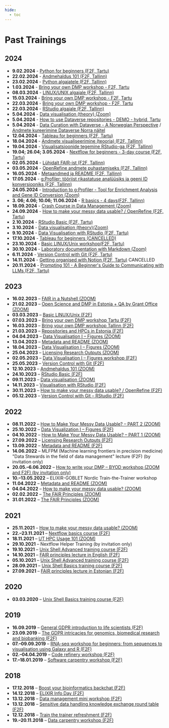 ```yaml
---
hide:
  - toc
---
```

# Past Trainings

## 2024

* **9.02.2024** - [Python for beginners (F2F, Tartu)](https://elixir.ut.ee/news/2024/01/09/Python_for_beginners_Tartu/)
* **22.02.2024** - [Andmehaldus 101 (F2F, Tallinn)](https://elixir.ut.ee/news/2024/02/01/Andmehaldus_101/)
* **23.02.2024** - [Python algajatele (F2F, Tallinn)](https://elixir.ut.ee/news/2024/02/01/Python_algajatele/)
* **1.03.2024** - [Bring your own DMP workshop - F2F, Tartu](https://elixir.ut.ee/news/2024/02/05/BYO_DMP_2024-03-01/)
* **08.03.2024** - [LINUX/UNIX algajale (F2F, Tallinn)](https://elixir.ut.ee/news/2024/02/01/Unix/)
* **15.03.2024** - [Bring your own DMP workshop - F2F, Tartu](https://elixir.ut.ee/news/2024/02/05/BYO_DMP_2024-03-15/)
* **22.03.2024** - [Bring your own DMP workshop - F2F, Tartu](https://elixir.ut.ee/news/2024/02/05/BYO_DMP_2024-03-22/)
* **22.03.2024** - [RStudio algajale (F2F, Tallinn)](https://elixir.ut.ee/news/2024/02/01/RStudio_algajale/)
* **5.04.2024** - [Data visualisation (theory) (Zoom)](https://elixir.ut.ee/news/2024/02/07/Data_visualisation_theory/)
* **5.04.2024** - [How to use Dataverse repositories - DEMO - hybrid, Tartu](https://elixir.ut.ee/news/2024/03/05/Dataverse_demo/)
* **5.04.2024** - [Data Curation with Dataverse - A Norwegian Perspective](https://elixir.ut.ee/news/2024/03/19/Dataverse_NO_eng/) /  [Andmete kureerimine Dataverse Norra näitel](https://elixir.ut.ee/news/2024/03/19/Dataverse_NO_est/)
* **12.04.2024** - [Tableau for beginners (F2F, Tartu)](https://elixir.ut.ee/news/2024/02/07/Tableau_for_beginners/)
* **18.04.2024** - [Andmete visualiseerimine (teooria) (F2F, Tallinn)](https://elixir.ut.ee/news/2024/02/02/Andmete_visualiseerimine_teooria/)
* **19.04.2024** - [Visualisatsioonide tegemine RStudio-ga (F2F, Tallinn)](https://elixir.ut.ee/news/2024/02/02/Visualisatsioonide_tegemine_RStudio/)
* **19.04; 26.04; 3.05.2024** - [Nextflow for beginners - 3-day course (F2F, Tartu)](https://elixir.ut.ee/news/2024/02/07/Nextflow/)
* **02.05.2024** - [Lühidalt FAIR-ist (F2F, Tallinn)](https://elixir.ut.ee/news/2024/02/02/L%C3%BChidalt_FAIR/)
* **03.05.2024** - [OpenRefine andmete puhastamiseks (F2F, Tallinn)](https://elixir.ut.ee/news/2024/02/02/OpenRefine_andmete_puhastamiseks/)
* **16.05.2024** - [Metaandmed ja README (F2F, Tallinn)](https://elixir.ut.ee/news/2024/02/02/Metadata_README/)
* **17.05.2024** - [g:Profiler: tööriist rikastatuse analüüsiks ja geeni ID konversiooniks (F2F, Tallinn)](https://elixir.ut.ee/news/2024/02/02/g_profiler/)
* **24.05.2024** - [Introduction to g:Profiler - Tool for Enrichment Analysis and Gene ID Conversion (Zoom)](https://elixir.ut.ee/news/2024/02/07/g%3Aprofiler_english/)
* **3. 06; 4.06;  10.06; 11.06.2024** - [R basics - 4 days(F2F, Tallinn)](https://elixir.ut.ee/news/2024/06/03/R_basics_taltech/)
* **18.09.2024** - [Crash Course in Data Management (Zoom)](https://elixir.ut.ee/news/2024/08/22/crash_course_DM/)
* **24.09.2024** - [How to make your messy data usable? / OpenRefine (F2F, Tartu)](https://elixir.ut.ee/news/2024/08/22/OpenRefine_data_cleaning/)
* **2.10.2024** - [RStudio Basic (F2F, Tartu)](https://elixir.ut.ee/news/2024/09/04/RStudio_basic/)
* **3.10.2024** - [Data visualisation (theory)(Zoom)](https://elixir.ut.ee/news/2024/09/04/Data_visualisation_theory_oct/)
* **9.10.2024** - [Data Visualisation with RStudio (F2F, Tartu)](https://elixir.ut.ee/news/2024/09/09/Data_visualisation_with_RStudio/)
* **17.10.2024** - [Tableau for beginners (CANCELLED)](https://elixir.ut.ee/news/2024/09/09/Tableau_oct/)
* **23.10.2024** - [Basic LINUX/Unix workshop(F2F, Tartu)](https://elixir.ut.ee/news/2024/10/01/Basic_Unix_workshop/)
* **30.10.2024** - [Laboratory documentation with Markdown (Zoom)](https://elixir.ut.ee/news/2024/10/01/Lab_doc_Markdown/)
* **6.11.2024** - [Version Control with Git (F2F, Tartu)](https://elixir.ut.ee/news/2024/10/01/Version_control_with_Git/)
* **14.11.2024** - [Getting organised with Notion (F2F, Tartu)](https://elixir.ut.ee/news/2024/10/17/Notion/) CANCELLED
* **20.11.2024** - [Prompting 101 - A Beginner's Guide to Communicating with LLMs (F2F, Tartu)](https://elixir.ut.ee/news/2024/10/17/prompt_generation/)

## 2023

* **16.02.2023** – [FAIR in a Nutshell (ZOOM)](https://elixir.ut.ee/node/465)
* **21.02.2023** – [Open Science and DMP in Estonia + QA by Grant Office (ZOOM)](https://elixir.ut.ee/node/468)
* **03.03.2023** – [Basic LINUX/Unix (F2F)](https://elixir.ut.ee/node/477)
* **07.03.2023** – [Bring your own DMP workshop Tartu (F2F)](https://elixir.ut.ee/node/474)
* **16.03.2023** – [Bring your own DMP workshop Tallinn (F2F)](https://elixir.ut.ee/node/474)
* **21.03.2023** – [Repositories and HPCs in Estonia (F2F)](https://elixir.ut.ee/node/471)
* **04.04.2023** – [Data Visualisation I – Figures (ZOOM)](https://elixir.ut.ee/node/480)
* **13.04.2023** – [Metadata and README (ZOOM)](https://elixir.ut.ee/node/483)
* **18.04.2023** – [Data Visualisation I – Figures (ZOOM)](https://elixir.ut.ee/node/494)
* **25.04.2023** – [Licensing Research Outputs (ZOOM)](https://elixir.ut.ee/node/486)
* **02.05.2023** – [Data Visualisation I – Figures workshop (F2F)](https://elixir.ut.ee/node/489)
* **25.05.2023** – [Version Control with Git (F2F)](https://elixir.ut.ee/node/517)
* **12.10.2023** – [Andmehaldus 101 (ZOOM)](https://elixir.ut.ee/node/543)
* **24.10.2023** – [RStudio Basic (F2F)](https://elixir.ut.ee/node/546)
* **09.11.2023** – [Data visualisation (ZOOM)](https://elixir.ut.ee/node/549)
* **14.11.2023** – [Visualisation with RStudio (F2F)](https://elixir.ut.ee/node/552)
* **30.11.2023** – [How to make your messy data usable? / OpenRefine (F2F)](https://elixir.ut.ee/node/555)
* **05.12.2023** – [Version Control with Git – RStudio (F2F)](https://elixir.ut.ee/node/558)

## 2022

* **08.11.2022** – [How to Make Your Messy Data Usable? – PART 2 (ZOOM)](https://elixir.ut.ee/node/456)
* **25.10.2022** – [Data Visualization I – Figures (F2F)](https://elixir.ut.ee/node/452)
* **04.10.2022** – [How to Make Your Messy Data Usable? – PART 1 (ZOOM)](https://elixir.ut.ee/node/456)
* **27.09.2022** – [Licensing Research Outputs (F2F)](https://elixir.ut.ee/node/450)
* **13.09.2022** – [Metadata and README (F2F)](https://elixir.ut.ee/node/448)
* **14.06.2022** – MLFPM (Machine learning frontiers in precision medicine) <br>
  "Data Stewards in the field of data management" lecture (F2F) (by invitation only)
* **20.05.–6.06.2022** – [How to write your DMP – BYOD workshop (ZOOM and F2F) (by invitation only)](https://elixir.ut.ee/node/444)
* **10.–13.05.2022** – ELIXIR-GOBLET Nordic Train-the-Trainer workshop
* **11.04.2022** – [Metadata and README (ZOOM)](https://elixir.ut.ee/node/432)
* **04.04.2022** – [How to make your messy data usable? (ZOOM)](https://elixir.ut.ee/node/432)
* **02.02.2022** – [The FAIR Principles (ZOOM)](https://elixir.ut.ee/node/420)
* **31.01.2022** – [The FAIR Principles (ZOOM)](https://elixir.ut.ee/node/420)

## 2021

* **25.11.2021** – [How to make your messy data usable? (ZOOM)](http://elixir.ut.ee/node/406)
* **22.–23.11.2021** – [Nextflow basics course (F2F)](http://elixir.ut.ee/node/404)
* **18.11.2021** – [UT HPC Usage 101 (ZOOM)](https://elixir.ut.ee/node/408)
* **29.10.2021** – Nextflow Helper Training (by invitation only)
* **19.10.2021** – [Unix Shell Advanced training course (F2F)](https://elixir.ut.ee/node/398)
* **14.10.2021** – [FAIR principles lecture in English (F2F)](https://elixir.ut.ee/node/400)
* **05.10.2021** – [Unix Shell Advanced training course (F2F)](https://elixir.ut.ee/node/398)
* **28.09.2021** – [Unix Shell Basics training course (F2F)](https://elixir.ut.ee/node/398)
* **27.09.2021** – [FAIR principles lecture in Estonian (F2F)](https://elixir.ut.ee/node/400)

## 2020

* **03.03.2020** – [Unix Shell Basics training course (F2F)](https://elixir.ut.ee/node/328)

## 2019

* **16.09.2019** – [General GDPR introduction to life scientists (F2F)](https://elixir.ut.ee/node/262)
* **23.09.2019** – [The GDPR intricacies for genomics, biomedical research and biobanking (F2F)](https://elixir.ut.ee/node/262)
* **07.–09.09.2019** – [RNA-seq workshop for beginners: from sequences to visualisation using Galaxy and R (F2F)](https://elixir.ut.ee/node/269)
* **02.–04.04.2019** – [Code refinery workshop (F2F)](https://elixir.ut.ee/node/211)
* **17.–18.01.2019** – [Software carpentry workshop (F2F)](https://elixir.ut.ee/node/190)

## 2018

* **17.12.2018** – [Boost your bioinformatics backchat (F2F)](https://elixir.ut.ee/node/187)
* **14.12.2018** – [ELIXIR Info Day (F2F)](https://elixir.ut.ee/node/178)
* **13.12.2018** – [Data management mini workshop (F2F)](https://elixir.ut.ee/node/184)
* **13.12.2018** – [Sensitive data handling knowledge exchange round table (F2F)](https://elixir.ut.ee/node/199)
* **12.12.2018** – [Train the trainer refreshment (F2F)](https://elixir.ut.ee/node/193)
* **19.–20.11.2018** – [Data carpentry workshop (F2F)](https://elixir.ut.ee/2018-datacarpentry)
